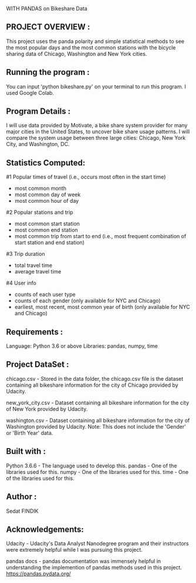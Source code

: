 WITH PANDAS on Bikeshare Data

PROJECT OVERVIEW :
------------------
This project uses the panda polarity and simple statistical methods to see the most popular days and the most common stations with the bicycle sharing data of Chicago, Washington and New York cities.

Running the program : 
---------------------
You can input 'python bikeshare.py' on your terminal to run this program. I used Google Colab.

Program Details : 
-----------------
I will use data provided by Motivate, a bike share system provider for many major cities in the United States, to uncover bike share usage patterns. 
I will compare the system usage between three large cities: Chicago, New York City, and Washington, DC.

Statistics Computed: 
---------------------
#1 Popular times of travel (i.e., occurs most often in the start time)
- most common month
- most common day of week
- most common hour of day

#2 Popular stations and trip
- most common start station
- most common end station
- most common trip from start to end (i.e., most frequent combination of start station and end station)

#3 Trip duration
- total travel time
- average travel time

#4 User info
- counts of each user type
- counts of each gender (only available for NYC and Chicago)
- earliest, most recent, most common year of birth (only available for NYC and Chicago)

Requirements : 
---------------
Language: Python 3.6 or above
Libraries: pandas, numpy, time

Project DataSet : 
------------------
chicago.csv - Stored in the data folder, the chicago.csv file is the dataset containing all bikeshare information for the city of Chicago provided by Udacity.

new_york_city.csv - Dataset containing all bikeshare information for the city of New York provided by Udacity.

washington.csv - Dataset containing all bikeshare information for the city of Washington provided by Udacity.
Note: This does not include the 'Gender' or 'Birth Year' data.

Built with : 
-------------
Python 3.6.6 - The language used to develop this.
pandas - One of the libraries used for this.
numpy - One of the libraries used for this.
time - One of the libraries used for this.

Author :
------------
Sedat FINDIK 

Acknowledgements:
-------------------
Udacity - Udacity's Data Analyst Nanodegree program and their instructors were extremely helpful while I was pursuing this project.

pandas docs - pandas documentation was immensely helpful in understanding the implemention of pandas methods used in this project.
https://pandas.pydata.org/  

